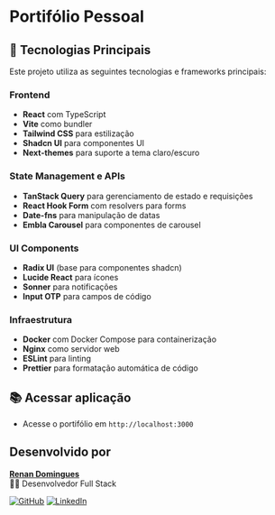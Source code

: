 # Portifólio Pessoal

## 🚀 Tecnologias Principais

Este projeto utiliza as seguintes tecnologias e frameworks principais:

### Frontend
- **React** com TypeScript
- **Vite** como bundler
- **Tailwind CSS** para estilização
- **Shadcn UI** para componentes UI
- **Next-themes** para suporte a tema claro/escuro

### State Management e APIs
- **TanStack Query** para gerenciamento de estado e requisições
- **React Hook Form** com resolvers para forms
- **Date-fns** para manipulação de datas
- **Embla Carousel** para componentes de carousel

### UI Components
- **Radix UI** (base para componentes shadcn)
- **Lucide React** para ícones
- **Sonner** para notificações
- **Input OTP** para campos de código

### Infraestrutura
- **Docker** com Docker Compose para containerização
- **Nginx** como servidor web
- **ESLint** para linting
- **Prettier** para formatação automática de código

## 📚 Acessar aplicação

- Acesse o portifólio em `http://localhost:3000`

## Desenvolvido por

[**Renan Domingues**](https://www.linkedin.com/in/renan-domingues-4808b2172/)  
👨‍💻 Desenvolvedor Full Stack

[![GitHub](https://img.shields.io/badge/-renandomingues-181717?style=flat-square&logo=github&logoColor=white&link=https://github.com/renandomingues)](https://github.com/renandomingues)
[![LinkedIn](https://img.shields.io/badge/-Renan%20Domingues-blue?style=flat-square&logo=Linkedin&logoColor=white&link=https://www.linkedin.com/in/renan-domingues-4808b2172/)](https://www.linkedin.com/in/renan-domingues-4808b2172/)
